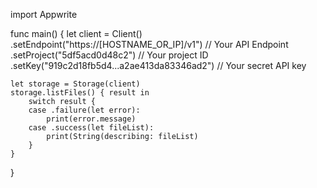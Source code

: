 import Appwrite

func main() {
    let client = Client()
      .setEndpoint("https://[HOSTNAME_OR_IP]/v1") // Your API Endpoint
      .setProject("5df5acd0d48c2") // Your project ID
      .setKey("919c2d18fb5d4...a2ae413da83346ad2") // Your secret API key

    let storage = Storage(client)
    storage.listFiles() { result in
        switch result {
        case .failure(let error):
            print(error.message)
        case .success(let fileList):
            print(String(describing: fileList)
        }
    }
}
